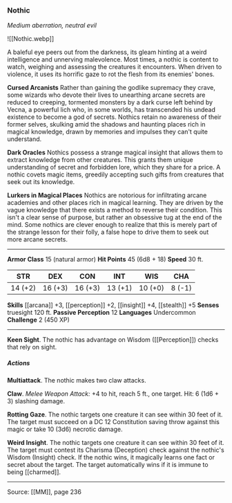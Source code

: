 ### Nothic
_Medium aberration, neutral evil_

![[Nothic.webp]]

A baleful eye peers out from the darkness, its gleam hinting at a weird intelligence and unnerving malevolence. Most times, a nothic is content to watch, weighing and assessing the creatures it encounters. When driven to violence, it uses its horrific gaze to rot the flesh from its enemies' bones.

**Cursed Arcanists** Rather than gaining the godlike supremacy they crave, some wizards who devote their lives to unearthing arcane secrets are reduced to creeping, tormented monsters by a dark curse left behind by Vecna, a powerful lich who, in some worlds, has transcended his undead existence to become a god of secrets. Nothics retain no awareness of their former selves, skulking amid the shadows and haunting places rich in magical knowledge, drawn by memories and impulses they can't quite understand.


**Dark Oracles** Nothics possess a strange magical insight that allows them to extract knowledge from other creatures. This grants them unique understanding of secret and forbidden lore, which they share for a price. A nothic covets magic items, greedily accepting such gifts from creatures that seek out its knowledge.

**Lurkers in Magical Places** Nothics are notorious for infiltrating arcane academies and other places rich in magical learning. They are driven by the vague knowledge that there exists a method to reverse their condition. This isn't a clear sense of purpose, but rather an obsessive tug at the end of the mind. Some nothics are clever enough to realize that this is merely part of the strange lesson for their folly, a false hope to drive them to seek out more arcane secrets.







---

**Armor Class** 15 (natural armor)
**Hit Points** 45 (6d8 + 18)
**Speed** 30 ft.

| STR     | DEX     | CON     | INT     | WIS     | CHA     |
|---------|---------|---------|---------|---------|---------|
| 14 (+2) | 16 (+3) | 16 (+3) | 13 (+1) | 10 (+0) | 8 (-1) |

**Skills** [[arcana]] +3, [[perception]] +2, [[insight]] +4, [[stealth]] +5
**Senses** truesight 120 ft.
**Passive Perception** 12
**Languages** Undercommon
**Challenge** 2 (450 XP)

---

**Keen Sight**. The nothic has advantage on Wisdom ([[Perception]]) checks that rely on sight.

##### Actions
**Multiattack**. The nothic makes two claw attacks.

**Claw**. _Melee Weapon Attack:_ +4 to hit, reach 5 ft., one target. Hit: 6 (1d6 + 3) slashing damage.

**Rotting Gaze**. The nothic targets one creature it can see within 30 feet of it. The target must succeed on a DC 12 Constitution saving throw against this magic or take 10 (3d6) necrotic damage.

**Weird Insight**. The nothic targets one creature it can see within 30 feet of it. The target must contest its Charisma (Deception) check against the nothic's Wisdom (Insight) check. If the nothic wins, it magically learns one fact or secret about the target. The target automatically wins if it is immune to being [[charmed]].


---

Source: [[MM]], page 236